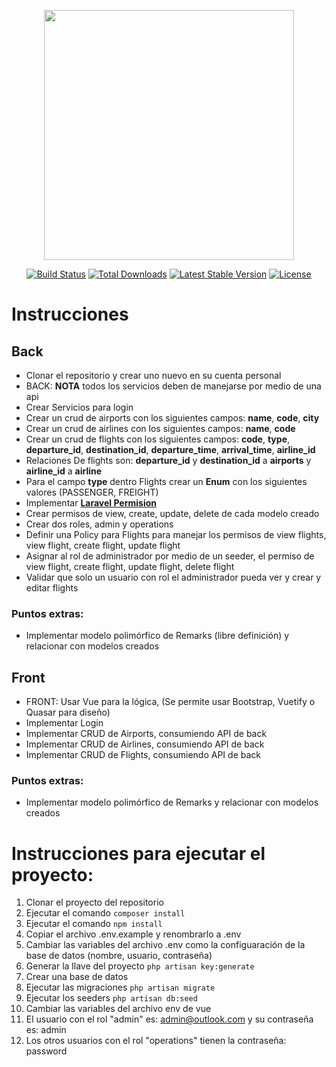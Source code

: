 <p align="center"><a href="https://laravel.com" target="_blank"><img src="https://raw.githubusercontent.com/laravel/art/master/logo-lockup/5%20SVG/2%20CMYK/1%20Full%20Color/laravel-logolockup-cmyk-red.svg" width="400"></a></p>

<p align="center">
<a href="https://travis-ci.org/laravel/framework"><img src="https://travis-ci.org/laravel/framework.svg" alt="Build Status"></a>
<a href="https://packagist.org/packages/laravel/framework"><img src="https://img.shields.io/packagist/dt/laravel/framework" alt="Total Downloads"></a>
<a href="https://packagist.org/packages/laravel/framework"><img src="https://img.shields.io/packagist/v/laravel/framework" alt="Latest Stable Version"></a>
<a href="https://packagist.org/packages/laravel/framework"><img src="https://img.shields.io/packagist/l/laravel/framework" alt="License"></a>
</p>

# Instrucciones
## Back

- Clonar el repositorio y crear uno nuevo en su cuenta personal
- BACK: **NOTA** todos los servicios deben de manejarse por medio de una api
- Crear Servicios para login
- Crear un crud de airports con los siguientes campos: **name**, **code**, **city**
- Crear un crud de airlines con los siguientes campos: **name**, **code**
- Crear un crud de flights con los siguientes campos: **code**, **type**, **departure_id**, **destination_id**, **departure_time**, **arrival_time**, **airline_id**
- Relaciones De flights son: **departure_id** y **destination_id** a **airports** y **airline_id** a **airline**
- Para el campo **type** dentro Flights crear un **Enum** con los siguientes valores (PASSENGER, FREIGHT)
- Implementar **[Laravel Permision](https://spatie.be/docs/laravel-permission/v4/introduction)**
- Crear permisos de view, create, update, delete de cada modelo creado
- Crear dos roles, admin y operations
- Definir una Policy para Flights para manejar los permisos de view flights, view flight, create flight, update flight
- Asignar al rol de administrador por medio de un seeder, el permiso de view flight, create flight, update flight, delete flight
- Validar que solo un usuario con rol el administrador pueda ver y crear y editar flights

### Puntos extras: 
- Implementar modelo polimórfico de Remarks (libre definición) y relacionar con modelos creados

## Front
- FRONT: Usar Vue para la lógica, (Se permite usar Bootstrap, Vuetify o Quasar para diseño)
- Implementar Login
- Implementar CRUD de Airports, consumiendo API de back
- Implementar CRUD de Airlines, consumiendo API de back
- Implementar CRUD de Flights, consumiendo API de back

### Puntos extras: 
- Implementar modelo polimórfico de Remarks y relacionar con modelos creados

# Instrucciones para ejecutar el proyecto:
1. Clonar el proyecto del repositorio
2. Ejecutar el comando 
```composer install```
3. Ejecutar el comando 
```npm install```
4. Copiar el archivo .env.example y renombrarlo a .env
5. Cambiar las variables del archivo .env como la configuaración de la base de datos (nombre, usuario, contraseña) 
6. Generar la llave del proyecto 
```php artisan key:generate```
7. Crear una base de datos
8. Ejecutar las migraciones 
```php artisan migrate```
9. Ejecutar los seeders 
```php artisan db:seed```
10. Cambiar las variables del archivo env de vue
11. El usuario con el rol "admin" es: admin@outlook.com y su contraseña es: admin
12. Los otros usuarios con el rol "operations" tienen la contraseña: password

